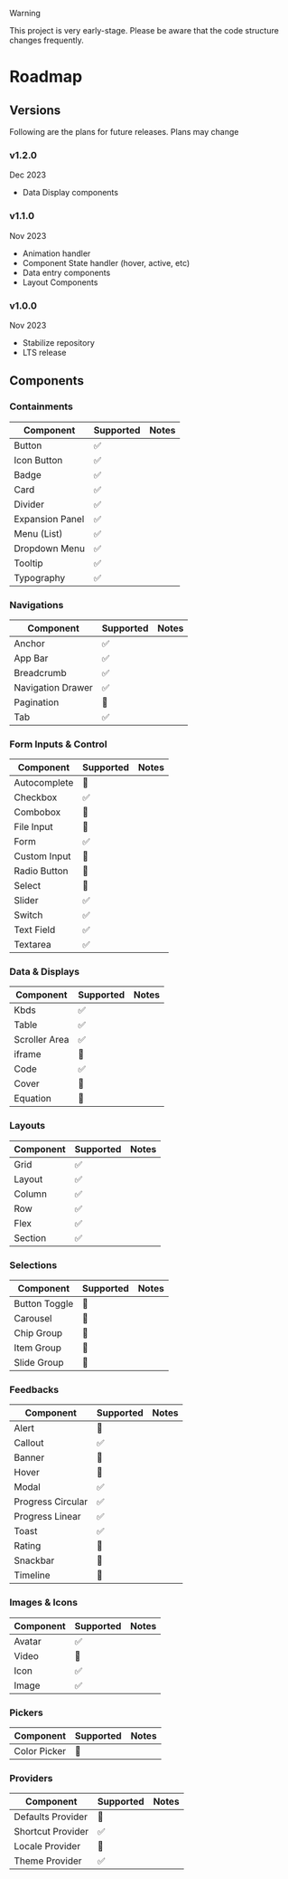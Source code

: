 > [!WARNING]  
> This project is very early-stage. Please be aware that the code structure changes frequently.

# Roadmap

## Versions

Following are the plans for future releases. Plans may change

### v1.2.0

Dec 2023

- Data Display components

### v1.1.0

Nov 2023

- Animation handler
- Component State handler (hover, active, etc)
- Data entry components
- Layout Components

### v1.0.0

Nov 2023

- Stabilize repository
- LTS release

## Components

### Containments

| Component       | Supported | Notes |
| --------------- | --------- | ----- |
| Button          | ✅        |       |
| Icon Button     | ✅        |       |
| Badge           | ✅        |       |
| Card            | ✅        |       |
| Divider         | ✅        |       |
| Expansion Panel | ✅        |       |
| Menu (List)     | ✅        |       |
| Dropdown Menu   | ✅        |       |
| Tooltip         | ✅        |       |
| Typography      | ✅        |       |

### Navigations

| Component         | Supported | Notes |
| ----------------- | --------- | ----- |
| Anchor            | ✅        |       |
| App Bar           | ✅        |       |
| Breadcrumb        | ✅        |       |
| Navigation Drawer | ✅        |       |
| Pagination        | 🚧        |       |
| Tab               | ✅        |       |

### Form Inputs & Control

| Component    | Supported | Notes |
| ------------ | --------- | ----- |
| Autocomplete | 🚧        |       |
| Checkbox     | ✅        |       |
| Combobox     | 🚧        |       |
| File Input   | 🚧        |       |
| Form         | ✅        |       |
| Custom Input | 🚧        |       |
| Radio Button | 🚧        |       |
| Select       | 🚧        |       |
| Slider       | ✅        |       |
| Switch       | ✅        |       |
| Text Field   | ✅        |       |
| Textarea     | ✅        |       |

### Data & Displays

| Component     | Supported | Notes |
| ------------- | --------- | ----- |
| Kbds          | ✅        |       |
| Table         | ✅        |       |
| Scroller Area | ✅        |       |
| iframe        | 🚧        |       |
| Code          | ✅        |       |
| Cover         | 🚧        |       |
| Equation      | 🚧        |       |

### Layouts

| Component | Supported | Notes |
| --------- | --------- | ----- |
| Grid      | ✅        |       |
| Layout    | ✅        |       |
| Column    | ✅        |       |
| Row       | ✅        |       |
| Flex      | ✅        |       |
| Section   | ✅        |       |

### Selections

| Component     | Supported | Notes |
| ------------- | --------- | ----- |
| Button Toggle | 🚧        |       |
| Carousel      | 🚧        |       |
| Chip Group    | 🚧        |       |
| Item Group    | 🚧        |       |
| Slide Group   | 🚧        |       |

### Feedbacks

| Component         | Supported | Notes |
| ----------------- | --------- | ----- |
| Alert             | 🚧        |       |
| Callout           | ✅        |       |
| Banner            | 🚧        |       |
| Hover             | 🚧        |       |
| Modal             | ✅        |       |
| Progress Circular | ✅        |       |
| Progress Linear   | ✅        |       |
| Toast             | ✅        |       |
| Rating            | 🚧        |       |
| Snackbar          | 🚧        |       |
| Timeline          | 🚧        |       |

### Images & Icons

| Component | Supported | Notes |
| --------- | --------- | ----- |
| Avatar    | ✅        |       |
| Video     | 🚧        |       |
| Icon      | ✅        |       |
| Image     | ✅        |       |

### Pickers

| Component    | Supported | Notes |
| ------------ | --------- | ----- |
| Color Picker | 🚧        |       |

### Providers

| Component         | Supported | Notes |
| ----------------- | --------- | ----- |
| Defaults Provider | 🚧        |       |
| Shortcut Provider | ✅        |       |
| Locale Provider   | 🚧        |       |
| Theme Provider    | ✅        |       |
